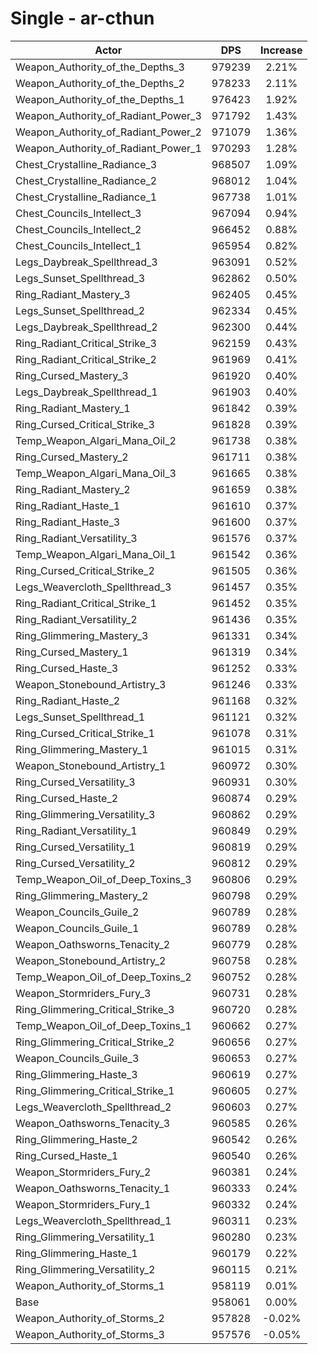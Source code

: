 # Single - ar-cthun
| Actor | DPS | Increase |
|---|:---:|:---:|
|Weapon_Authority_of_the_Depths_3|979239|2.21%|
|Weapon_Authority_of_the_Depths_2|978233|2.11%|
|Weapon_Authority_of_the_Depths_1|976423|1.92%|
|Weapon_Authority_of_Radiant_Power_3|971792|1.43%|
|Weapon_Authority_of_Radiant_Power_2|971079|1.36%|
|Weapon_Authority_of_Radiant_Power_1|970293|1.28%|
|Chest_Crystalline_Radiance_3|968507|1.09%|
|Chest_Crystalline_Radiance_2|968012|1.04%|
|Chest_Crystalline_Radiance_1|967738|1.01%|
|Chest_Councils_Intellect_3|967094|0.94%|
|Chest_Councils_Intellect_2|966452|0.88%|
|Chest_Councils_Intellect_1|965954|0.82%|
|Legs_Daybreak_Spellthread_3|963091|0.52%|
|Legs_Sunset_Spellthread_3|962862|0.50%|
|Ring_Radiant_Mastery_3|962405|0.45%|
|Legs_Sunset_Spellthread_2|962334|0.45%|
|Legs_Daybreak_Spellthread_2|962300|0.44%|
|Ring_Radiant_Critical_Strike_3|962159|0.43%|
|Ring_Radiant_Critical_Strike_2|961969|0.41%|
|Ring_Cursed_Mastery_3|961920|0.40%|
|Legs_Daybreak_Spellthread_1|961903|0.40%|
|Ring_Radiant_Mastery_1|961842|0.39%|
|Ring_Cursed_Critical_Strike_3|961828|0.39%|
|Temp_Weapon_Algari_Mana_Oil_2|961738|0.38%|
|Ring_Cursed_Mastery_2|961711|0.38%|
|Temp_Weapon_Algari_Mana_Oil_3|961665|0.38%|
|Ring_Radiant_Mastery_2|961659|0.38%|
|Ring_Radiant_Haste_1|961610|0.37%|
|Ring_Radiant_Haste_3|961600|0.37%|
|Ring_Radiant_Versatility_3|961576|0.37%|
|Temp_Weapon_Algari_Mana_Oil_1|961542|0.36%|
|Ring_Cursed_Critical_Strike_2|961505|0.36%|
|Legs_Weavercloth_Spellthread_3|961457|0.35%|
|Ring_Radiant_Critical_Strike_1|961452|0.35%|
|Ring_Radiant_Versatility_2|961436|0.35%|
|Ring_Glimmering_Mastery_3|961331|0.34%|
|Ring_Cursed_Mastery_1|961319|0.34%|
|Ring_Cursed_Haste_3|961252|0.33%|
|Weapon_Stonebound_Artistry_3|961246|0.33%|
|Ring_Radiant_Haste_2|961168|0.32%|
|Legs_Sunset_Spellthread_1|961121|0.32%|
|Ring_Cursed_Critical_Strike_1|961078|0.31%|
|Ring_Glimmering_Mastery_1|961015|0.31%|
|Weapon_Stonebound_Artistry_1|960972|0.30%|
|Ring_Cursed_Versatility_3|960931|0.30%|
|Ring_Cursed_Haste_2|960874|0.29%|
|Ring_Glimmering_Versatility_3|960862|0.29%|
|Ring_Radiant_Versatility_1|960849|0.29%|
|Ring_Cursed_Versatility_1|960819|0.29%|
|Ring_Cursed_Versatility_2|960812|0.29%|
|Temp_Weapon_Oil_of_Deep_Toxins_3|960806|0.29%|
|Ring_Glimmering_Mastery_2|960798|0.29%|
|Weapon_Councils_Guile_2|960789|0.28%|
|Weapon_Councils_Guile_1|960789|0.28%|
|Weapon_Oathsworns_Tenacity_2|960779|0.28%|
|Weapon_Stonebound_Artistry_2|960758|0.28%|
|Temp_Weapon_Oil_of_Deep_Toxins_2|960752|0.28%|
|Weapon_Stormriders_Fury_3|960731|0.28%|
|Ring_Glimmering_Critical_Strike_3|960720|0.28%|
|Temp_Weapon_Oil_of_Deep_Toxins_1|960662|0.27%|
|Ring_Glimmering_Critical_Strike_2|960656|0.27%|
|Weapon_Councils_Guile_3|960653|0.27%|
|Ring_Glimmering_Haste_3|960619|0.27%|
|Ring_Glimmering_Critical_Strike_1|960605|0.27%|
|Legs_Weavercloth_Spellthread_2|960603|0.27%|
|Weapon_Oathsworns_Tenacity_3|960585|0.26%|
|Ring_Glimmering_Haste_2|960542|0.26%|
|Ring_Cursed_Haste_1|960540|0.26%|
|Weapon_Stormriders_Fury_2|960381|0.24%|
|Weapon_Oathsworns_Tenacity_1|960333|0.24%|
|Weapon_Stormriders_Fury_1|960332|0.24%|
|Legs_Weavercloth_Spellthread_1|960311|0.23%|
|Ring_Glimmering_Versatility_1|960280|0.23%|
|Ring_Glimmering_Haste_1|960179|0.22%|
|Ring_Glimmering_Versatility_2|960115|0.21%|
|Weapon_Authority_of_Storms_1|958119|0.01%|
|Base|958061|0.00%|
|Weapon_Authority_of_Storms_2|957828|-0.02%|
|Weapon_Authority_of_Storms_3|957576|-0.05%|

